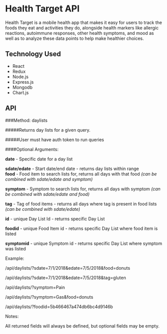 Health Target API
================

Health Target is a mobile health app that makes it easy for users to track the foods they eat and activities they do, alongside health markers like allergic reactions, autoimmune responses, other health symptoms, and mood as well as to analyze these data points to help make healthier choices. 

Technology Used
-----------
* React
* Redux
* Node.js
* Express.js
* Mongodb
* Chart.js

API
--------------
###Method: daylists

#####Returns day lists for a given query.

#####User must have auth token to run queries

####Optional Arguments:

**date** - Specific date for a day list

**sdate/edate** - Start date/end date - returns day lists within range  
**food** - Food item to search lists for, returns all days with that food *(can be combined with sdate/edate and symptom)*

**symptom** - Symptom to search lists for, returns all days with symptom *(can be combined with sdate/edate and food)*

**tag** - Tag of food items - returns all days where tag is present in food lists *(can be combined with sdate/edate)*

**id** - unique Day List Id - returns specific Day List

**foodid** - unique Food Item id - returns specific Day List where food item is listed

**symptomid** - unique Symptom id - returns specific Day List where symptom was listed

Example:

/api/daylists/?sdate=7/1/2018&edate=7/5/2018&food=donuts

/api/daylists/?sdate=7/1/2018&edate=7/5/2018&tag=gluten

/api/daylists/?symptom=Pain

/api/daylists/?symptom=Gas&food=donuts

/api/daylists/?foodid=5b466467a474db6bc4d9146b

Notes:

All returned fields will always be defined, but optional fields may be empty.


